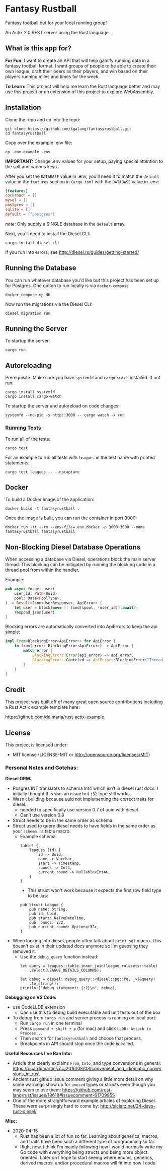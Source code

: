 # Fantasy Rustball

Fantasy football but for your local running group!

An Actix 2.0 REST server using the Rust language.

## What is this app for?

**For Fun:** I want to create an API that will help gamify running data in a fantasy football format. I want groups of people to be able to create their own league, draft their peers as their players, and win based on their players running miles and times for the week.

**To Learn:** This project will help me learn the Rust language better and may use this project or an extension of this project to explore WebAssembly.

## Installation

Clone the repo and cd into the repo:

```shell
git clone https://github.com/kgalang/fantasyrustball.git
cd fantasyrustball
```

Copy over the example .env file:

```shell
cp .env.example .env
```

**IMPORTANT:** Change .env values for your setup, paying special attention to the salt and various keys.

After you set the `DATABASE` value in .env, you'll need it to match the `default` value in the `features` section in `Cargo.toml` with the `DATABASE` value in .env:

```toml
[features]
cockroach = []
mysql = []
postgres = []
sqlite = []
default = ["postgres"]
```

_note:_ Only supply a SINGLE database in the `default` array.

Next, you'll need to install the Diesel CLI:

```shell
cargo install diesel_cli
```

If you run into errors, see http://diesel.rs/guides/getting-started/

## Running the Database

You can run whatever database you'd like but this project has been set up for Postgres. One option to run locally is via `docker-compose`

```shell
docker-compose up db
```

Now run the migrations via the Diesel CLI:

```shell
diesel migration run
```

## Running the Server

To startup the server:

```shell
cargo run
```

## Autoreloading

Prerequisite: Make sure you have `systemfd` and `cargo-watch` installed. If not run:

```shell
cargo install systemfd
cargo install cargo-watch
```

To startup the server and autoreload on code changes:

```shell
systemfd --no-pid -s http::3000 -- cargo watch -x run
```

### Running Tests

To run all of the tests:

```shell
cargo test
```

For an example to run all tests with `leagues` in the test name with printed statements:

```shell
cargo test leagues -- --nocapture
```

## Docker

To build a Docker image of the application:

```shell
docker build -t fantasyrustball .
```

Once the image is built, you can run the container in port 3000:

```shell
docker run -it --rm --env-file=.env.docker -p 3000:3000 --name fantasyrustball fantasyrustball
```

## Non-Blocking Diesel Database Operations

When accessing a database via Diesel, operations block the main server thread.
This blocking can be mitigated by running the blocking code in a thread pool from within the handler.

Example:

```rust
pub async fn get_user(
    user_id: Path<Uuid>,
    pool: Data<PoolType>,
) -> Result<Json<UserResponse>, ApiError> {
    let user = block(move || find(&pool, *user_id)).await?;
    respond_json(user)
}
```

Blocking errors are automatically converted into ApiErrors to keep the api simple:

```rust
impl From<BlockingError<ApiError>> for ApiError {
    fn from(error: BlockingError<ApiError>) -> ApiError {
        match error {
            BlockingError::Error(api_error) => api_error,
            BlockingError::Canceled => ApiError::BlockingError("Thread blocking error".into()),
        }
    }
}
```

## Credit

This project was built off of many great open source contributions including a Rust Actix example template here:

https://github.com/ddimaria/rust-actix-example

## License

This project is licensed under:

- MIT license (LICENSE-MIT or http://opensource.org/licenses/MIT)


### Personal Notes and Gotchas:

**Diesel ORM:**
- Posgres INT translates to schema Int4 which isn’t in diesel rust docs. I initially thought this was an issue but `i32` type still works.
- Wasn’t building because uuid not implementing the correct traits for diesel.
  - needed to specifically use version 0.7 of uuid with diesel
  - Can’t use version 0.8
- Struct needs to be in the same order as schema.
- Struct used to query diesel needs to have fields in the same order as your `schema.rs` table macro.
  - Example schema:
    ```
    table! {
        leagues (id) {
            id -> Uuid,
            name -> Varchar,
            start -> Timestamp,
            rounds -> Int4,
            current_round -> Nullable<Int4>,
        }
    }
    ```
    - This struct won't work because it expects the first row field type to be `Uuid`
    ```
    pub struct League {
        pub name: String,
        pub id: Uuid,
        pub start: NaiveDateTime,
        pub rounds: i32,
        pub current_round: Option<i32>,
    }
    ```
- When looking into diesel, people often talk about `print_sql` macro. This doesn't exist in their updated docs anymore so I'm guessing they removed it.
  - Use the `debug_query` function instead:
    ```
    let query = leagues::table.inner_join(league_rulesets::table)
        .select(LEAGUE_DETAILS_COLUMNS);

    let debug = diesel::debug_query::<diesel::pg::Pg, _>(&query)
        .to_string();
    println!("debug statement: {:?}\n", debug);
    ```

**Debugging on VS Code:**
- use CodeLLDB extension
  - Can use this to debug build executable and unit tests out of the box
- To debug from `cargo run` and server process is running on local port:
  - Run `cargo run` in one terminal
  - Press `command + shift + p` (for mac) and click `LLDB: Attach to Process...`
  - Then search for `fantasyrustball` and choose that process.
  - Breakpoints in API should stop once the code is called.

**Useful Resources I've Ran Into:**
- Article that clearly explains `From`, `Into`, and type conversions in general: https://ricardomartins.cc/2016/08/03/convenient_and_idiomatic_conversions_in_rust
- Ancient rust github issue comment giving a little more detail on why some warnings show up for `unused` types or structs even though you may seem to use them: https://github.com/rust-lang/rust/issues/18618#issuecomment-61709955
- One of the more straightforward example articles of exploring Diesel. These were surprisingly hard to come by: http://siciarz.net/24-days-rust-diesel/

**Misc:**
- 2020-04-15
  - Rust has been a lot of fun so far. Learning about generics, macros, and traits have been such a different type of programming so far.
  - Right now, I think I'm mainly following how I would normally write my Go code with everything being structs and being more object oriented. Later on I hope to start seeing where enums, generics, derived macros, and/or procedural macros will fit into how I code.
